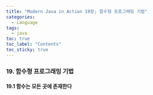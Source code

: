 ```yaml
---
title: "Modern Java in Action 19장; 함수형 프로그래밍 기법"
categories:
  - Language
tags:
  - java
toc: true
toc_label: "Contents"
toc_sticky: true
---
```


### 19. 함수형 프로그래밍 기법
 
#### 19.1 함수는 모든 곳에 존재한다